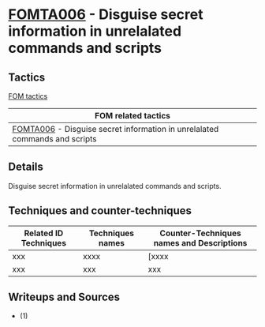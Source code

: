 # [FOMTA006](https://github.com/blue101010/FOM/blob/main/tactics/FOMTA006.md) - Disguise secret information in unrelalated commands and scripts

## Tactics

[FOM tactics](https://github.com/blue101010/FOM/blob/main/tactics/tactics.md)

| FOM related tactics  |
| --------------------------------------- |
| [FOMTA006](https://github.com/blue101010/FOM/blob/main/tactics/FOMTA006.md) - Disguise secret information in unrelalated commands and scripts |

## Details

Disguise secret information in unrelalated commands and scripts.

## Techniques and counter-techniques

| Related ID Techniques  | Techniques names                                  | Counter-Techniques names and Descriptions                                                                                                                    |
| ------------------------------------------------------------------------------ | ------------------------------------- | ------------------------------------------------------------------------------------------------------------------------------- |
| xxx | xxxx | [xxxx |
| xxx | xxx| xxx |

## Writeups and Sources

 - (1)